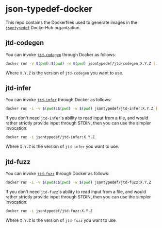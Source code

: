 # json-typedef-docker

This repo contains the Dockerfiles used to generate images in the
[`jsontypedef`](https://hub.docker.com/u/jsontypedef) DockerHub organization.

## jtd-codegen

You can invoke
[`jtd-codegen`](https://github.com/jsontypedef/json-typedef-codegen) through
Docker as follows:

```bash
docker run -v $(pwd):$(pwd) -w $(pwd) jsontypedef/jtd-codegen:X.Y.Z [...]
```

Where `X.Y.Z` is the version of `jtd-codegen` you want to use.

## jtd-infer

You can invoke
[`jtd-infer`](https://github.com/jsontypedef/json-typedef-infer) through
Docker as follows:

```bash
docker run -i -v $(pwd):$(pwd) -w $(pwd) jsontypedef/jtd-infer:X.Y.Z [...]
```

If you don't need `jtd-infer`'s ability to read input from a file, and would
rather strictly provide input through STDIN, then you can use the simpler
invocation:

```bash
docker run -i jsontypedef/jtd-infer:X.Y.Z
```

Where `X.Y.Z` is the version of `jtd-infer` you want to use.

## jtd-fuzz

You can invoke
[`jtd-fuzz`](https://github.com/jsontypedef/json-typedef-fuzz) through
Docker as follows:

```bash
docker run -i -v $(pwd):$(pwd) -w $(pwd) jsontypedef/jtd-fuzz:X.Y.Z
```

If you don't need `jtd-fuzz`'s ability to read input from a file, and would
rather strictly provide input through STDIN, then you can use the simpler
invocation:

```bash
docker run -i jsontypedef/jtd-fuzz:X.Y.Z
```

Where `X.Y.Z` is the version of `jtd-fuzz` you want to use.
